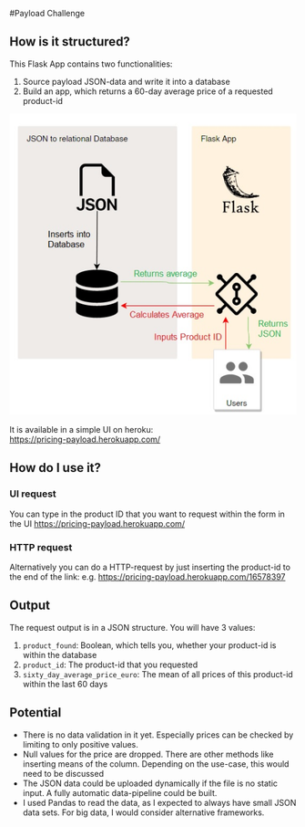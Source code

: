 #Payload Challenge
## How is it structured?
This Flask App contains two functionalities:
1) Source payload JSON-data and write it into a database
2) Build an app, which returns a 60-day average price of a requested product-id

![Architecture](Architecture.jpg)

It is available in a simple UI on heroku: \
https://pricing-payload.herokuapp.com/

## How do I use it?
### UI request
You can type in the product ID that you want to request within the form in the UI
https://pricing-payload.herokuapp.com/

### HTTP request
Alternatively you can do a HTTP-request by just inserting the product-id to the end of the link:
e.g. https://pricing-payload.herokuapp.com/16578397

## Output
The request output is in a JSON structure. You will have 3 values:
1) `product_found`: Boolean, which tells you, whether your product-id is within the database
2) `product_id`: The product-id that you requested
3) `sixty_day_average_price_euro`: The mean of all prices of this product-id within the last 60 days

## Potential
- There is no data validation in it yet. Especially prices can be checked by limiting to only positive values.
- Null values for the price are dropped. There are other methods like inserting means of the column. 
 Depending on the use-case, this would need to be discussed
- The JSON data could be uploaded dynamically if the file is no static input. A fully automatic data-pipeline could be 
built.
- I used Pandas to read the data, as I expected to always have small JSON data sets. For big data, I would consider 
alternative frameworks.